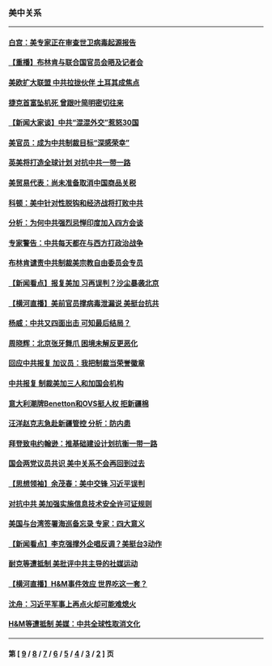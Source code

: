 ### 美中关系
---
#### [白宫：美专家正在审查世卫病毒起源报告](../../pages/nf1412576/n12843930.md) 
#### [【重播】布林肯与联合国官员会晤及记者会](../../pages/nf1412576/n12843792.md) 
#### [美欧扩大联盟 中共拉拢伙伴 土耳其成焦点](../../pages/nf1412576/n12843802.md) 
#### [捷克首富坠机死 曾跟叶简明密切往来](../../pages/nf1412576/n12843194.md) 
#### [【新闻大家谈】中共“混混外交”惹怒30国](../../pages/nf1412576/n12843389.md) 
#### [美官员：成为中共制裁目标“深感荣幸”](../../pages/nf1412576/n12841731.md) 
#### [英美将打造全球计划 对抗中共一带一路](../../pages/nf1412576/n12841447.md) 
#### [美贸易代表：尚未准备取消中国商品关税](../../pages/nf1412576/n12841304.md) 
#### [科顿：美中针对性脱钩和经济战将打败中共](../../pages/nf1412576/n12826037.md) 
#### [分析：为何中共强烈忌惮印度加入四方会谈](../../pages/nf1412576/n12834329.md) 
#### [专家警告：中共每天都在与西方打政治战争](../../pages/nf1412576/n12840519.md) 
#### [布林肯谴责中共制裁美宗教自由委员会专员](../../pages/nf1412576/n12840404.md) 
#### [【新闻看点】报复美加 习再误判？沙尘暴袭北京](../../pages/nf1412576/n12840158.md) 
#### [【横河直播】美前官员撑病毒泄漏说 美挺台抗共](../../pages/nf1412576/n12840316.md) 
#### [杨威：中共又四面出击 可知最后结局？](../../pages/nf1412576/n12840250.md) 
#### [周晓辉：北京张牙舞爪 困境未解反更恶化](../../pages/nf1412576/n12839905.md) 
#### [回应中共报复 加议员：我把制裁当荣誉徽章](../../pages/nf1412576/n12839901.md) 
#### [中共报复  制裁美加三人和加国会机构](../../pages/nf1412576/n12839795.md) 
#### [意大利潮牌Benetton和OVS挺人权 拒新疆棉](../../pages/nf1412576/n12839746.md) 
#### [汪洋赵克志急赴新疆管控 分析：防内患](../../pages/nf1412576/n12839665.md) 
#### [拜登致电约翰逊：推基础建设计划抗衡一带一路](../../pages/nf1412576/n12839303.md) 
#### [国会两党议员共识 美中关系不会再回到过去](../../pages/nf1412576/n12839084.md) 
#### [【思想领袖】余茂春：美中交锋 习近平误判](../../pages/nf1412576/n12835666.md) 
#### [对抗中共 美加强实施信息技术安全许可证规则](../../pages/nf1412576/n12838908.md) 
#### [美国与台湾签署海巡备忘录 专家：四大意义](../../pages/nf1412576/n12838791.md) 
#### [【新闻看点】李克强撑外企唱反调？美挺台3动作](../../pages/nf1412576/n12838765.md) 
#### [耐克等遭抵制 美批评中共主导的社媒运动](../../pages/nf1412576/n12838639.md) 
#### [【横河直播】H&M事件效应 世界吃这一套？](../../pages/nf1412576/n12838788.md) 
#### [沈舟：习近平军事上再点火却可能难熄火](../../pages/nf1412576/n12838699.md) 
#### [H&M等遭抵制 美媒：中共全球性取消文化](../../pages/nf1412576/n12838725.md) 

---
#### 第 [ [9](./9.md) / [8](./8.md) / [7](./7.md) / [6](./6.md) / [5](./5.md) / [4](./4.md) / [3](./3.md) / [2](./2.md) ] 页
